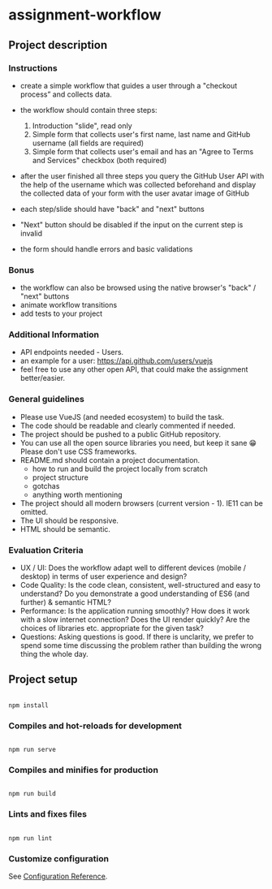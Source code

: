 # assignment-workflow

## Project description

### Instructions

- create a simple workflow that guides a user through a "checkout process” and collects data.
- the workflow should contain three steps:

  1. Introduction "slide", read only
  2. Simple form that collects user's first name, last name and GitHub username (all fields are required)
  3. Simple form that collects user's email and has an "Agree to Terms and Services" checkbox (both required)

- after the user finished all three steps you query the GitHub User API with the help of the username which was collected beforehand and display the collected data of your form with the user avatar image of GitHub
- each step/slide should have "back" and "next" buttons
- "Next" button should be disabled if the input on the current step is invalid
- the form should handle errors and basic validations

### Bonus

- the workflow can also be browsed using the native browser's "back" / "next" buttons
- animate workflow transitions
- add tests to your project

### Additional Information

- API endpoints needed - Users.
- an example for a user: https://api.github.com/users/vuejs
- feel free to use any other open API, that could make the assignment better/easier.

### General guidelines

- Please use VueJS (and needed ecosystem) to build the task.
- The code should be readable and clearly commented if needed.
- The project should be pushed to a public GitHub repository.
- You can use all the open source libraries you need, but keep it sane 😁 Please don't use CSS frameworks.
- README.md should contain a project documentation.
  - how to run and build the project locally from scratch
  - project structure
  - gotchas
  - anything worth mentioning
- The project should all modern browsers (current version - 1). IE11 can be omitted.
- The UI should be responsive.
- HTML should be semantic.

### Evaluation Criteria

- UX / UI: Does the workflow adapt well to different devices (mobile / desktop) in terms of user experience and design?
- Code Quality: Is the code clean, consistent, well-structured and easy to understand? Do you demonstrate a good understanding of ES6 (and further) & semantic HTML?
- Performance: Is the application running smoothly? How does it work with a slow internet connection? Does the UI render quickly? Are the choices of libraries etc. appropriate for the given task?
- Questions: Asking questions is good. If there is unclarity, we prefer to spend some time discussing the problem rather than building the wrong thing the whole day.

## Project setup

```

npm install

```

### Compiles and hot-reloads for development

```

npm run serve

```

### Compiles and minifies for production

```

npm run build

```

### Lints and fixes files

```

npm run lint

```

### Customize configuration

See [Configuration Reference](https://cli.vuejs.org/config/).

```

```
